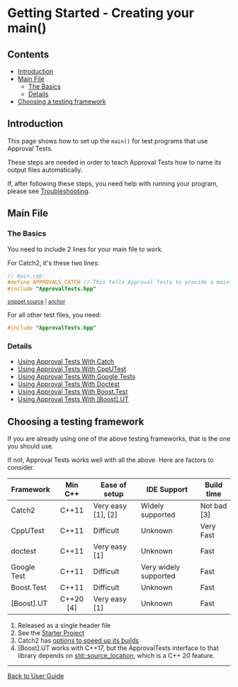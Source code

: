 <a id="top"></a>

# Getting Started - Creating your main()

<!-- toc -->
## Contents

  * [Introduction](#introduction)
  * [Main File](#main-file)
    * [The Basics](#the-basics)
    * [Details](#details)
  * [Choosing a testing framework](#choosing-a-testing-framework)<!-- endToc -->

## Introduction

This page shows how to set up the `main()` for test programs that use Approval Tests.

These steps are needed in order to teach Approval Tests how to name its output files automatically.

If, after following these steps, you need help with running your program, please see [Troubleshooting](/doc/Troubleshooting.md#top).

## Main File

### The Basics

You need to include 2 lines for your main file to work.

For Catch2, it's these two lines:

<!-- snippet: catch_2_main -->
<a id='snippet-catch_2_main'></a>
```cpp
// main.cpp:
#define APPROVALS_CATCH // This tells Approval Tests to provide a main() - only do this in one cpp file
#include "ApprovalTests.hpp"
```
<sup><a href='/tests/Catch2_Tests/main.cpp#L6-L10' title='Snippet source file'>snippet source</a> | <a href='#snippet-catch_2_main' title='Start of snippet'>anchor</a></sup>
<!-- endSnippet -->

For all other test files, you need:
``` cpp
#include "ApprovalTests.hpp"
```

### Details 

* [Using Approval Tests With Catch](/doc/UsingCatch.md#top) <!-- include: include_using_test_frameworks_list. path: /doc/include_using_test_frameworks_list.include.md -->
* [Using Approval Tests With CppUTest](/doc/UsingCppUTest.md#top)
* [Using Approval Tests With Google Tests](/doc/UsingGoogleTests.md#top)
* [Using Approval Tests With Doctest](/doc/UsingDoctest.md#top)
* [Using Approval Tests With Boost.Test](/doc/UsingBoostTest.md#top)
* [Using Approval Tests With \[Boost\].UT](/doc/UsingUT.md#top) <!-- endInclude -->

## Choosing a testing framework

If you are already using one of the above testing frameworks, that is the one you should use.

If not, Approval Tests works well with all the above. Here are factors to consider.

| Framework    |  Min C++  | Ease of setup      | IDE Support           | Build time  |
| ------------ | :-------: | ------------------ | --------------------- | ----------- |
| Catch2       |   C++11   | Very easy [1], [2] | Widely supported      | Not bad [3] |
| CppUTest     |   C++11   | Difficult          | Unknown               | Very Fast   |
| doctest      |   C++11   | Very easy [1]      | Unknown               | Fast        |
| Google Test  |   C++11   | Difficult          | Very widely supported | Fast        |
| Boost.Test   |   C++11   | Difficult          | Unknown               | Fast        |
| \[Boost\].UT | C++20 [4] | Very easy [1]      | Unknown               | Fast        |

1. Released as a single header file
2. See the [Starter Project](https://github.com/approvals/ApprovalTests.Cpp.StarterProject)
3. Catch2 has [options to speed up its builds](https://github.com/catchorg/Catch2/blob/master/docs/slow-compiles.md#top)
4. \[Boost\].UT works with C++17, but the ApprovalTests interface to that library depends on [std::source_location](https://en.cppreference.com/w/cpp/utility/source_location), which is a C++ 20 feature. 

---

[Back to User Guide](/doc/README.md#top)
